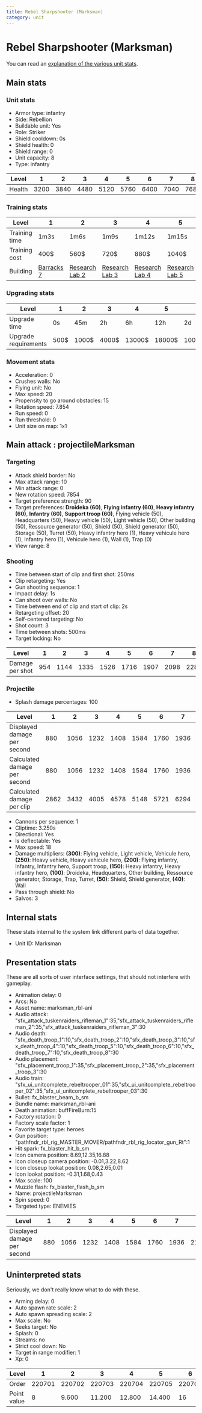 ```yaml
---
title: Rebel Sharpshooter (Marksman)
category: unit
---
```


# Rebel Sharpshooter (Marksman)

You can read an [explanation  of the various unit stats](unitexplained.md).

## Main stats

### Unit stats

  * Armor type: infantry
  * Side: Rebellion
  * Buildable unit: Yes
  * Role: Striker
  * Shield cooldown: 0s
  * Shield health: 0
  * Shield range: 0
  * Unit capacity: 8
  * Type: infantry

|Level |1   |2   |3   |4   |5   |6   |7   |8   |9   |10  |
|------|----|----|----|----|----|----|----|----|----|----|
|Health|3200|3840|4480|5120|5760|6400|7040|7680|8320|9600|


### Training stats

|Level        |1                               |2                                     |3                                     |4                                     |5                                     |6                                     |7                                     |8                                     |9                                     |10                                     |
|-------------|--------------------------------|--------------------------------------|--------------------------------------|--------------------------------------|--------------------------------------|--------------------------------------|--------------------------------------|--------------------------------------|--------------------------------------|---------------------------------------|
|Training time|1m3s                            |1m6s                                  |1m9s                                  |1m12s                                 |1m15s                                 |1m18s                                 |1m21s                                 |3m44s                                 |3m52s                                 |4m                                     |
|Training cost|400$                            |560$                                  |720$                                  |880$                                  |1040$                                 |1200$                                 |1360$                                 |1600$                                 |1680$                                 |1840$                                  |
|Building     |[Barracks 7](rebelBarracks.html)|[Research Lab 2](rebelOffenseLab.html)|[Research Lab 3](rebelOffenseLab.html)|[Research Lab 4](rebelOffenseLab.html)|[Research Lab 5](rebelOffenseLab.html)|[Research Lab 6](rebelOffenseLab.html)|[Research Lab 7](rebelOffenseLab.html)|[Research Lab 8](rebelOffenseLab.html)|[Research Lab 9](rebelOffenseLab.html)|[Research Lab 10](rebelOffenseLab.html)|


### Upgrading stats

|Level               |1   |2    |3    |4     |5     |6      |7      |8      |9       |10      |
|--------------------|----|-----|-----|------|------|-------|-------|-------|--------|--------|
|Upgrade time        |0s  |45m  |2h   |6h    |12h   |2d     |3d     |5d     |1w      |1w3d    |
|Upgrade requirements|500$|1000$|4000$|13000$|18000$|100000$|175000$|340000$|1000000$|2000000$|


### Movement stats

  * Acceleration: 0
  * Crushes walls: No
  * Flying unit: No
  * Max speed: 20
  * Propensity to go around obstacles: 15
  * Rotation speed: 7.854
  * Run speed: 0
  * Run threshold: 0
  * Unit size on map: 1x1

## Main attack : projectileMarksman

### Targeting

  * Attack shield border: No
  * Max attack range: 10
  * Min attack range: 0
  * New rotation speed: 7854
  * Target preference strength: 90
  * Target preferences: **Droideka (60)**, **Flying infantry (60)**, **Heavy infantry (60)**, **Infantry (60)**, **Support troop (60)**, Flying vehicle (50), Headquarters (50), Heavy vehicle (50), Light vehicle (50), Other building (50), Ressource generator (50), Shield (50), Shield generator (50), Storage (50), Turret (50), Heavy infantry hero (1), Heavy vehicule hero (1), Infantry hero (1), Vehicule hero (1), Wall (1), Trap (0)
  * View range: 8

### Shooting

  * Time between start of clip and first shot: 250ms
  * Clip retargeting: Yes
  * Gun shooting sequence: 1
  * Impact delay: 1s
  * Can shoot over walls: No
  * Time between end of clip and start of clip: 2s
  * Retargeting offset: 20
  * Self-centered targeting: No
  * Shot count: 3
  * Time between shots: 500ms
  * Target locking: No

|Level          |1  |2   |3   |4   |5   |6   |7   |8   |9   |10  |
|---------------|---|----|----|----|----|----|----|----|----|----|
|Damage per shot|954|1144|1335|1526|1716|1907|2098|2288|2479|2860|


### Projectile

  * Splash damage percentages: 100

|Level                       |1   |2   |3   |4   |5   |6   |7   |8   |9   |10  |
|----------------------------|----|----|----|----|----|----|----|----|----|----|
|Displayed damage per second |880 |1056|1232|1408|1584|1760|1936|2112|2288|2640|
|Calculated damage per second|880 |1056|1232|1408|1584|1760|1936|2112|2288|2640|
|Calculated damage per clip  |2862|3432|4005|4578|5148|5721|6294|6864|7437|8580|


  * Cannons per sequence: 1
  * Cliptime: 3.250s
  * Directional: Yes
  * Is deflectable: Yes
  * Max speed: 18
  * Damage multipliers: **(300)**: Flying vehicle, Light vehicle, Vehicule hero, **(250)**: Heavy vehicle, Heavy vehicule hero, **(200)**: Flying infantry, Infantry, Infantry hero, Support troop, **(150)**: Heavy infantry, Heavy infantry hero, **(100)**: Droideka, Headquarters, Other building, Ressource generator, Storage, Trap, Turret, **(50)**: Shield, Shield generator, **(40)**: Wall
  * Pass through shield: No
  * Salvos: 3

## Internal stats

These stats internal to the system link different parts of data together.

  * Unit ID: Marksman

## Presentation stats

These are all sorts of user interface settings, that should not interfere with gameplay.

  * Animation delay: 0
  * Arcs: No
  * Asset name: marksman_rbl-ani
  * Audio attack: "sfx_attack_tuskenraiders_rifleman_1":35,"sfx_attack_tuskenraiders_rifleman_2":35,"sfx_attack_tuskenraiders_rifleman_3":30
  * Audio death: "sfx_death_troop_1":10,"sfx_death_troop_2":10,"sfx_death_troop_3":10,"sfx_death_troop_4":10,"sfx_death_troop_5":10,"sfx_death_troop_6":10,"sfx_death_troop_7":10,"sfx_death_troop_8":30
  * Audio placement: "sfx_placement_troop_1":35,"sfx_placement_troop_2":35,"sfx_placement_troop_3":30
  * Audio train: "sfx_ui_unitcomplete_rebeltrooper_01":35,"sfx_ui_unitcomplete_rebeltrooper_02":35,"sfx_ui_unitcomplete_rebeltrooper_03":30
  * Bullet: fx_blaster_beam_b_sm
  * Bundle name: marksman_rbl-ani
  * Death animation: buffFireBurn:15
  * Factory rotation: 0
  * Factory scale factor: 1
  * Favorite target type: heroes
  * Gun position: "pathfndr_rbl_rig_MASTER_MOVER/pathfndr_rbl_rig_locator_gun_Rt":1
  * Hit spark: fx_blaster_hit_b_sm
  * Icon camera position: 8.69,12.35,16.88
  * Icon closeup camera position: -0.01,3.22,8.62
  * Icon closeup lookat position: 0.08,2.65,0.01
  * Icon lookat position: -0.31,1.68,0.43
  * Max scale: 100
  * Muzzle flash: fx_blaster_flash_b_sm
  * Name: projectileMarksman
  * Spin speed: 0
  * Targeted type: ENEMIES

|Level                      |1  |2   |3   |4   |5   |6   |7   |8   |9   |10  |
|---------------------------|---|----|----|----|----|----|----|----|----|----|
|Displayed damage per second|880|1056|1232|1408|1584|1760|1936|2112|2288|2640|


## Uninterpreted stats

Seriously, we don't really know what to do with these.

  * Arming delay: 0
  * Auto spawn rate scale: 2
  * Auto spawn spreading scale: 2
  * Max scale: No
  * Seeks target: No
  * Splash: 0
  * Streams: no
  * Strict cool down: No
  * Target in range modifier: 1
  * Xp: 0

|Level      |1     |2     |3     |4     |5     |6     |7     |8     |9     |10    |
|-----------|------|------|------|------|------|------|------|------|------|------|
|Order      |220701|220702|220703|220704|220705|220706|220707|220708|220709|220710|
|Point value|8     |9.600 |11.200|12.800|14.400|16    |17.600|19.200|20.800|24    |



